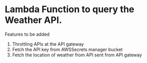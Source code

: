 # Lambda Function to query the Weather API. 
Features to be added
1. Throttling APIs at the API gateway
2. Fetch the API key from AWSSecrets manager bucket
3. Fetch the location of weather from API sent from API gateway
